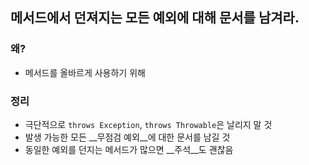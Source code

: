 ## 메서드에서 던져지는 모든 예외에 대해 문서를 남겨라.

### 왜?

- 메서드를 올바르게 사용하기 위해

### 정리

- 극단적으로 `throws Exception`, `throws Throwable`은 날리지 말 것
- 발생 가능한 모든 __무점검 예외__에 대한 문서를 남길 것
- 동일한 예외를 던지는 메서드가 많으면 __주석__도 괜찮음